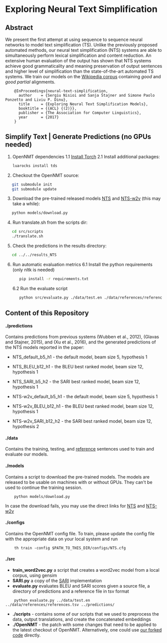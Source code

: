 # Exploring Neural Text Simplification

## Abstract
We present the first attempt at using sequence to sequence neural networks to model text simplification (TS). Unlike the previously proposed automated methods, our neural text simplification (NTS) systems are able to simultaneously perform lexical simplification and content reduction. An extensive human evaluation of the output has shown that NTS systems achieve good grammaticality and meaning preservation of output sentences and higher level of simplification than the state-of-the-art automated TS systems. We train our models on the [Wikipedia corpus](http://ssli.ee.washington.edu/tial/projects/simplification) containing _good_ and _good partial_ alignments.
```
	@InProceedings{neural-text-simplification,
	  author    = {Sergiu Nisioi and Sanja Štajner and Simone Paolo Ponzetto and Liviu P. Dinu},
	  title     = {Exploring Neural Text Simplification Models},
	  booktitle = {{ACL} {(2)}},
	  publisher = {The Association for Computer Linguistics},
	  year      = {2017}
	}
```

## Simplify Text | Generate Predictions (no GPUs needed)
1. OpenNMT dependencies
	1.1 [Install Torch](http://torch.ch/docs/getting-started.html)
	2.1 Install additional packages:
	```bash
	luarocks install tds
	```
2. Checkout the OpenNMT source:
```bash
   git submodule init
   git submodule update
```
3. Download the pre-trained released models [NTS]() and [NTS-w2v]() (this may take a while):
```bash
   python models/download.py
```
4. Run translate.sh from the scripts dir:
```bash
   cd src/scripts
   ./translate.sh
```
5. Check the predictions in the results directory:
```bash
   cd ../../results_NTS
```
6. Run automatic evaluation metrics
	6.1 Install the python requirements (only nltk is needed)
	```bash
	   pip install -r requirements.txt
	```
	6.2 Run the evaluate script
	```bash
	   python src/evaluate.py ./data/test.en ./data/references/references.tsv ./predictions/
	```

## Content of this Repository
#### ./predictions
Contains predictions from previous systems (Wubben et al., 2012), (Glavas and Stajner, 2015), and (Xu et al., 2016), and the generated predictions of the NTS models reported in the paper:
- NTS_default_b5_h1 - the default model, beam size 5, hypothesis 1
- NTS_BLEU_b12_h1 - the BLEU best ranked model, beam size 12, hypothesis 1
- NTS_SARI_b5_h2 - the SARI best ranked model, beam size 12, hypothesis 1

- NTS-w2v_default_b5_h1 - the default model, beam size 5, hypothesis 1
- NTS-w2v_BLEU_b12_h1 - the BLEU best ranked model, beam size 12, hypothesis 1
- NTS-w2v_SARI_b12_h2 - the SARI best ranked model, beam size 12, hypothesis 2

#### ./data 
Contains the training, testing, and [reference](https://github.com/cocoxu/simplification) sentences used to train and evaluate our models.

#### ./models
Contains a script to download the pre-trained models. The models are released to be usable on machines with or without GPUs. They can't be used to continue the training session.
```
	python models/download.py
```
In case the download fails, you may use the direct links for [NTS](https://drive.google.com/file/d/0B_pjS_ZjPfT9QjFsZThCU0xUTnM) and [NTS-w2v](https://drive.google.com/file/d/0B_pjS_ZjPfT9U1pJNy1UdV9nNk0)

#### ./configs
Contains the OpenNMT config file. To train, please update the config file with the appropriate data on your local system and run 
```
	th train -config $PATH_TO_THIS_DIR/configs/NTS.cfg
```
#### ./src 
- **train_word2vec.py** a script that creates a word2vec model from a local corpus, using gensim
- **SARI.py** a copy of the [SARI](https://github.com/cocoxu/simplification) implementation
- **evaluate.py** evaluates BLEU and SARI scores given a source file, a directory of predictions and a reference file in tsv format
```
	python evaluate.py ../data/test.en ../data/references/references.tsv ../predictions/
```	
- **./scripts** - contains some of our scripts that we used to preprocess the data, output translations, and create the concatenated embeddings
- **./OpenNMT** - the patch with some changes that need to be applied to the latest checkout of OpenNMT. 
Alternatively, one could use [our forked code](https://github.com/senisioi/OpenNMT/) directly.
